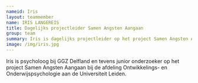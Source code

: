 ```yaml
---
nameid: Iris
layout: teammember
name: IRIS LANGEREIS
title: Dagelijks projectleider Samen Angsten Aangaan
group: team
summary: Iris is dagelijks projectleider op het project Samen Angsten Aangaan. Iris is psycholoog bij GGZ Delfland en tevens junior onderzoeker bij de afdeling Ontwikkelings- en Onderwijspsychologie aan de Universiteit Leiden. 
image: /img/iris.jpg
---
```


Iris is psycholoog bij GGZ Delfland en tevens junior onderzoeker op het project Samen Angsten Aangaan bij de afdeling Ontwikkelings- en Onderwijspsychologie aan de Universiteit Leiden. 
